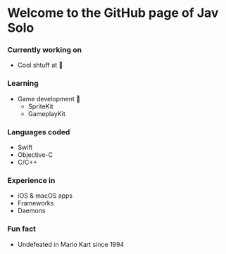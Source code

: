 <!--
**jav-solo/jav-solo** is a ✨ _special_ ✨ repository because its `README.md` (this file) appears on your GitHub profile.

Here are some ideas to get you started:

- 🔭 I’m currently working on ...
- 🌱 I’m currently learning ...
- 👯 I’m looking to collaborate on ...
- 🤔 I’m looking for help with ...
- 💬 Ask me about ...
- 📫 How to reach me: ...
- 😄 Pronouns: ...
- ⚡ Fun fact: ...
-->

# Welcome to the GitHub page of Jav Solo

### Currently working on
- Cool shtuff at &#63743;

### Learning
- Game development 👾
  - SpriteKit
  - GameplayKit

### Languages coded
- Swift
- Objective-C
- C/C++

### Experience in
- iOS & macOS apps
- Frameworks
- Daemons

### Fun fact
- Undefeated in Mario Kart since 1994
